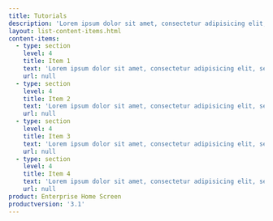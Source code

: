 ```yaml
---
title: Tutorials
description: 'Lorem ipsum dolor sit amet, consectetur adipisicing elit, sed do eiusmod tempor incididunt ut labore et dolore magna aliqua. Ut enim ad minim veniam, quis nostrud exercitation ullamco laboris nisi ut aliquip ex ea commodo.'
layout: list-content-items.html
content-items:
  - type: section
    level: 4
    title: Item 1
    text: 'Lorem ipsum dolor sit amet, consectetur adipisicing elit, sed do eiusmod'
    url: null
  - type: section
    level: 4
    title: Item 2
    text: 'Lorem ipsum dolor sit amet, consectetur adipisicing elit, sed do eiusmod'
    url: null
  - type: section
    level: 4
    title: Item 3
    text: 'Lorem ipsum dolor sit amet, consectetur adipisicing elit, sed do eiusmod'
    url: null
  - type: section
    level: 4
    title: Item 4
    text: 'Lorem ipsum dolor sit amet, consectetur adipisicing elit, sed do eiusmod'
    url: null
product: Enterprise Home Screen
productversion: '3.1'
---
```














